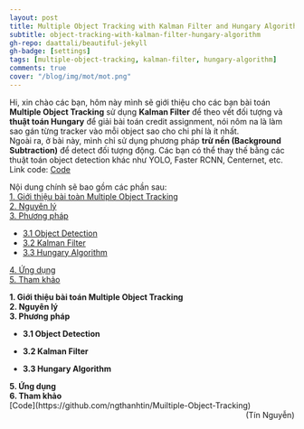 ```yaml
---
layout: post
title: Multiple Object Tracking with Kalman Filter and Hungary Algorithm
subtitle: object-tracking-with-kalman-filter-hungary-algorithm
gh-repo: daattali/beautiful-jekyll
gh-badge: [settings]
tags: [multiple-object-tracking, kalman-filter, hungary-algorithm]
comments: true
cover: "/blog/img/mot/mot.png"
---
```

Hi, xin chào các bạn, hôm này mình sẽ giới thiệu cho các bạn bài toán <b>Multiple Object Tracking</b> sử dụng <b>Kalman Filter</b> để theo vết đối tượng
và <b>thuật toán Hungary</b> để giải bài toán credit assignment, nói nôm na là làm sao gán từng tracker vào mỗi object sao cho chi phí là ít nhất.<br/>
Ngoài ra, ở bài này, mình chỉ sử dụng phương pháp <b>trừ nền (Background Subtraction)</b> để detect đối tượng động. Các bạn có thể thay thế bằng các thuật toán object detection khác như YOLO, Faster RCNN, Centernet, etc.<br/>
Link code: [Code](https://github.com/ngthanhtin/Muiltiple-Object-Tracking)

Nội dung chính sẽ bao gồm các phần sau:<br/>
<a href="#1. Giới thiệu bài toán Multiple Object Tracking">1. Giới thiệu bài toàn Multiple Object Tracking</a> <br/>
<a href="#2. Nguyên lý">2. Nguyên lý</a> <br/>
<a href="#3. Phương pháp">3. Phương pháp</a> <br/>
* <a href="#3.1 Object Detection">3.1 Object Detection</a> <br/>
* <a href="#3.2 Kalman Filter">3.2 Kalman Filter</a> <br/>
* <a href="#3.3 Hungary Algorithm">3.3 Hungary Algorithm</a> <br/>

<a href="#4. Ứng dụng">4. Ứng dụng</a> <br/>
<a href="#5. Tham khảo">5. Tham khảo</a> <br/>

<section id="1. Giới thiệu bài toán Multiple Object Tracking">
<b>1. Giới thiệu bài toán Multiple Object Tracking</b>
</section>


<section id="2. Nguyên lý">
<b>2. Nguyên lý</b>
</section>


<section id="3. Phương pháp">
<b>3. Phương pháp</b>
</section>

* <b>3.1 Object Detection</b><br/>

* <b>3.2 Kalman Filter</b><br/>

* <b>3.3 Hungary Algorithm</b><br/>


<section id="4. Ứng dụng">
<b>5. Ứng dụng</b>
</section>


<section id="5. Tham khảo">
<b>6. Tham khảo</b>
</section>
[Code](https://github.com/ngthanhtin/Muiltiple-Object-Tracking)<br/>

<div style="text-align: right"> (Tín Nguyễn) </div>